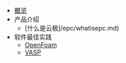<!-- 请勿添加产品标题，标题行将由系统自动增加，名称将于您申请邮件提供的仓库名称一致 -->

* [概览](/epc/README)
* 产品介绍   <!-- 以下是参考的目录模版，旨在建议产品文档应该包含的内容模块。实际章节划分可根据实际内容进行调整 -->
   * [什么是云极]/epc/whatisepc.md)
* 软件最佳实践
   * [OpenFoam](/epc/openfoam.md)
   * [VASP](/epc/vasp.md)
